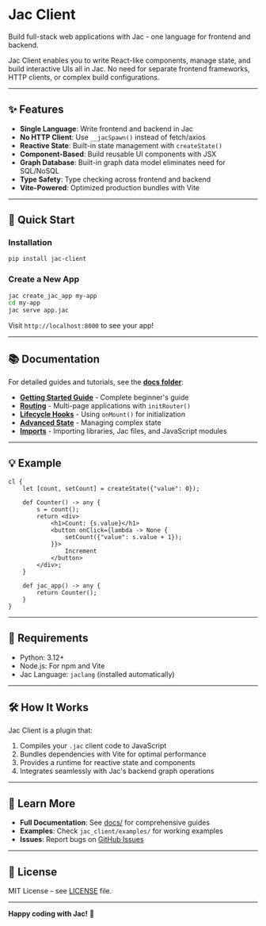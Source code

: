 # Jac Client

Build full-stack web applications with Jac - one language for frontend and backend.

Jac Client enables you to write React-like components, manage state, and build interactive UIs all in Jac. No need for separate frontend frameworks, HTTP clients, or complex build configurations.

---

## ✨ Features

- **Single Language**: Write frontend and backend in Jac
- **No HTTP Client**: Use `__jacSpawn()` instead of fetch/axios
- **Reactive State**: Built-in state management with `createState()`
- **Component-Based**: Build reusable UI components with JSX
- **Graph Database**: Built-in graph data model eliminates need for SQL/NoSQL
- **Type Safety**: Type checking across frontend and backend
- **Vite-Powered**: Optimized production bundles with Vite

---

## 🚀 Quick Start

### Installation

```bash
pip install jac-client
```

### Create a New App

```bash
jac create_jac_app my-app
cd my-app
jac serve app.jac
```

Visit `http://localhost:8000` to see your app!

---

## 📚 Documentation

For detailed guides and tutorials, see the **[docs folder](jac_client/docs/)**:

- **[Getting Started Guide](jac_client/docs/README.md)** - Complete beginner's guide
- **[Routing](jac_client/docs/routing.md)** - Multi-page applications with `initRouter()`
- **[Lifecycle Hooks](jac_client/docs/lifecycle-hooks.md)** - Using `onMount()` for initialization
- **[Advanced State](jac_client/docs/advanced-state.md)** - Managing complex state
- **[Imports](jac_client/docs/imports.md)** - Importing libraries, Jac files, and JavaScript modules

---

## 💡 Example

```jac
cl {
    let [count, setCount] = createState({"value": 0});

    def Counter() -> any {
        s = count();
        return <div>
            <h1>Count: {s.value}</h1>
            <button onClick={lambda -> None {
                setCount({"value": s.value + 1});
            }}>
                Increment
            </button>
        </div>;
    }

    def jac_app() -> any {
        return Counter();
    }
}
```

---

## 🔧 Requirements

- Python: 3.12+
- Node.js: For npm and Vite
- Jac Language: `jaclang` (installed automatically)

---

## 🛠️ How It Works

Jac Client is a plugin that:
1. Compiles your `.jac` client code to JavaScript
2. Bundles dependencies with Vite for optimal performance
3. Provides a runtime for reactive state and components
4. Integrates seamlessly with Jac's backend graph operations

---

## 📖 Learn More

- **Full Documentation**: See [docs/](jac_client/docs/) for comprehensive guides
- **Examples**: Check `jac_client/examples/` for working examples
- **Issues**: Report bugs on [GitHub Issues](https://github.com/Jaseci-Labs/jaseci/issues)

---

## 📄 License

MIT License - see [LICENSE](../LICENSE) file.

---

**Happy coding with Jac!** 🎉
